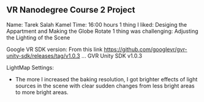 VR Nanodegree Course 2 Project
-------------------------------------------------------------------------------

Name: Tarek Salah Kamel
Time: 16:00 hours
1 thing I liked: Desiging the Appartment and Making the Globe Rotate
1 thing was challenging: Adjusting the Lighting of the Scene

Google VR SDK version: From this link https://github.com/googlevr/gvr-unity-sdk/releases/tag/v1.0.3  ... GVR Unity SDK v1.0.3

LightMap Settings:
 - The more I increased the baking resolution, I got brighter effects of light sources in the scene with clear sudden changes from less bright areas to more bright areas.
